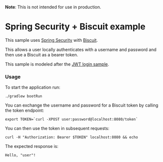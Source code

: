**Note**: This is not intended for use in production.

# Spring Security + Biscuit example
This sample uses [Spring Security](https://spring.io/projects/spring-security) with [Biscuit](https://www.biscuitsec.org/).

This allows a user locally authenticates with a username and password and then use a Biscuit as a bearer token.

This sample is modeled after the [JWT login sample](https://github.com/spring-projects/spring-security-samples/tree/main/servlet/spring-boot/java/jwt/login).

### Usage
To start the application run:
```
./gradlew bootRun
```

You can exchange the username and password for a Biscuit token by calling the token endpoint:
```
export TOKEN=`curl -XPOST user:password@localhost:8080/token`
```

You can then use the token in subsequent requests:

```
curl -H "Authorization: Bearer $TOKEN" localhost:8080 && echo
```

The expected response is:
```
Hello, "user"!
```




